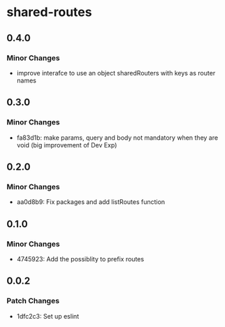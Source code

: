 # shared-routes

## 0.4.0

### Minor Changes

- improve interafce to use an object sharedRouters with keys as router names

## 0.3.0

### Minor Changes

- fa83d1b: make params, query and body not mandatory when they are void (big improvement of Dev Exp)

## 0.2.0

### Minor Changes

- aa0d8b9: Fix packages and add listRoutes function

## 0.1.0

### Minor Changes

- 4745923: Add the possiblity to prefix routes

## 0.0.2

### Patch Changes

- 1dfc2c3: Set up eslint
